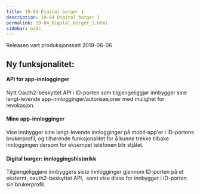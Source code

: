 ```yaml
---
title: 19-04 Digital borger 1
description: 19-04 Digital borger 1
permalink: 19-04_Digital_borger_1.html
sidebar: oidc
---
```





Releasen vart produksjonssatt 2019-06-06

## Ny funksjonalitet:


#### API for app-innlogginger

Nytt Oauth2-beskyttet API i ID-porten som tilgjengeliggjør innbygger sine langt-levende app-innlogginger/autorisasjoner med mulighet for revokasjon.&nbsp;&nbsp;




#### Mine app-innlogginger

Vise innbygger sine langt-levende innlogginger på mobil-app'er i ID-portens brukerprofil, og tilhørende funksjonalitet for å kunne trekke tilbake innloggingen dersom for eksempel telefonen blir stjålet.




#### Digital borger: innloggingshistorikk

Tilgjengeliggjøre innbyggers siste innlogginger gjennom ID-porten på et eksternt, oauth2-beskyttet API,&nbsp; samt vise disse for innbygger i ID-porten sin brukerprofil.

